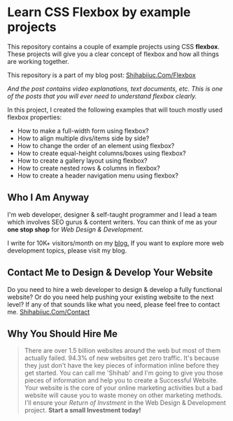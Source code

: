 # Learn CSS Flexbox by example projects
This repository contains a couple of example projects using CSS **flexbox**. These projects will give you a clear concept of flexbox and how all things are working together.

This repository is a part of my blog post: [Shihabiiuc.Com/Flexbox](https://shihabiiuc.com/flexbox/)

_And the post contains video explanations, text documents, etc. This is one of the posts that you will ever need to understand flexbox clearly._

In this project, I created the following examples that will touch mostly used flexbox properties:
- How to make a full-width form using flexbox?
- How to align multiple divs/items side by side?
- How to change the order of an element using flexbox?
- How to create equal-height columns/boxes using flexbox?
- How to create a gallery layout using flexbox?
- How to create nested rows & columns in flexbox?
- How to create a header navigation menu using flexbox?

## Who I Am Anyway
I'm web developer, designer & self-taught programmer and I lead a team which involves SEO gurus & content writers. You can think of me as your **one stop shop** for _Web Design & Development._

I write for 10K+ visitors/month on my [blog.](https://shihabiiuc.com/blog/)
If you want to explore more web development topics, please visit my blog.

## Contact Me to Design & Develop Your Website
Do you need to hire a web developer to design & develop a fully functional website? Or do you need help pushing your existing website to the next level? If any of that sounds like what you need, please feel free to contact me.
[Shihabiiuc.Com/Contact](https://shihabiiuc.com/contact/)

## Why You Should Hire Me
> There are over 1.5 billion websites around the web but most of them actually failed. 94.3% of new websites get zero traffic. It's because they just don't have the key pieces of information inline before they get started. You can call me 'Shihab' and I'm going to give you those pieces of information and help you to create a Successful Website. Your website is the core of your online marketing activities but a bad website will cause you to waste money on other marketing methods. I'll ensure your _Return of Invstment_ in the Web Design & Development project. **Start a small Investment today!**